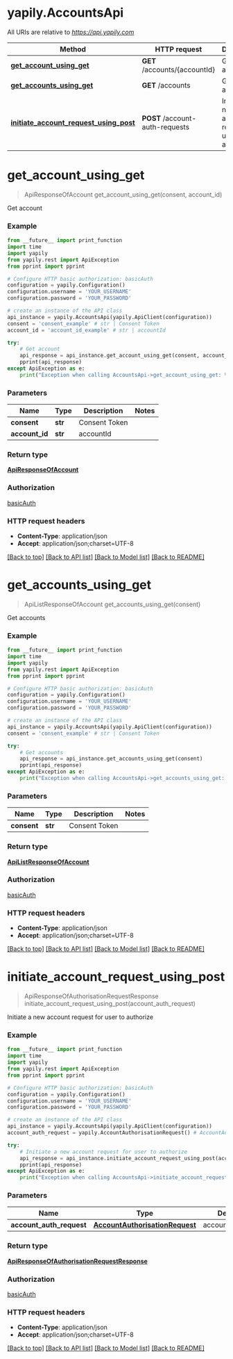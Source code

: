 # yapily.AccountsApi

All URIs are relative to *https://api.yapily.com*

Method | HTTP request | Description
------------- | ------------- | -------------
[**get_account_using_get**](AccountsApi.md#get_account_using_get) | **GET** /accounts/{accountId} | Get account
[**get_accounts_using_get**](AccountsApi.md#get_accounts_using_get) | **GET** /accounts | Get accounts
[**initiate_account_request_using_post**](AccountsApi.md#initiate_account_request_using_post) | **POST** /account-auth-requests | Initiate a new account request for user to authorize


# **get_account_using_get**
> ApiResponseOfAccount get_account_using_get(consent, account_id)

Get account

### Example
```python
from __future__ import print_function
import time
import yapily
from yapily.rest import ApiException
from pprint import pprint

# Configure HTTP basic authorization: basicAuth
configuration = yapily.Configuration()
configuration.username = 'YOUR_USERNAME'
configuration.password = 'YOUR_PASSWORD'

# create an instance of the API class
api_instance = yapily.AccountsApi(yapily.ApiClient(configuration))
consent = 'consent_example' # str | Consent Token
account_id = 'account_id_example' # str | accountId

try:
    # Get account
    api_response = api_instance.get_account_using_get(consent, account_id)
    pprint(api_response)
except ApiException as e:
    print("Exception when calling AccountsApi->get_account_using_get: %s\n" % e)
```

### Parameters

Name | Type | Description  | Notes
------------- | ------------- | ------------- | -------------
 **consent** | **str**| Consent Token | 
 **account_id** | **str**| accountId | 

### Return type

[**ApiResponseOfAccount**](ApiResponseOfAccount.md)

### Authorization

[basicAuth](../README.md#basicAuth)

### HTTP request headers

 - **Content-Type**: application/json
 - **Accept**: application/json;charset=UTF-8

[[Back to top]](#) [[Back to API list]](../README.md#documentation-for-api-endpoints) [[Back to Model list]](../README.md#documentation-for-models) [[Back to README]](../README.md)

# **get_accounts_using_get**
> ApiListResponseOfAccount get_accounts_using_get(consent)

Get accounts

### Example
```python
from __future__ import print_function
import time
import yapily
from yapily.rest import ApiException
from pprint import pprint

# Configure HTTP basic authorization: basicAuth
configuration = yapily.Configuration()
configuration.username = 'YOUR_USERNAME'
configuration.password = 'YOUR_PASSWORD'

# create an instance of the API class
api_instance = yapily.AccountsApi(yapily.ApiClient(configuration))
consent = 'consent_example' # str | Consent Token

try:
    # Get accounts
    api_response = api_instance.get_accounts_using_get(consent)
    pprint(api_response)
except ApiException as e:
    print("Exception when calling AccountsApi->get_accounts_using_get: %s\n" % e)
```

### Parameters

Name | Type | Description  | Notes
------------- | ------------- | ------------- | -------------
 **consent** | **str**| Consent Token | 

### Return type

[**ApiListResponseOfAccount**](ApiListResponseOfAccount.md)

### Authorization

[basicAuth](../README.md#basicAuth)

### HTTP request headers

 - **Content-Type**: application/json
 - **Accept**: application/json;charset=UTF-8

[[Back to top]](#) [[Back to API list]](../README.md#documentation-for-api-endpoints) [[Back to Model list]](../README.md#documentation-for-models) [[Back to README]](../README.md)

# **initiate_account_request_using_post**
> ApiResponseOfAuthorisationRequestResponse initiate_account_request_using_post(account_auth_request)

Initiate a new account request for user to authorize

### Example
```python
from __future__ import print_function
import time
import yapily
from yapily.rest import ApiException
from pprint import pprint

# Configure HTTP basic authorization: basicAuth
configuration = yapily.Configuration()
configuration.username = 'YOUR_USERNAME'
configuration.password = 'YOUR_PASSWORD'

# create an instance of the API class
api_instance = yapily.AccountsApi(yapily.ApiClient(configuration))
account_auth_request = yapily.AccountAuthorisationRequest() # AccountAuthorisationRequest | accountAuthRequest

try:
    # Initiate a new account request for user to authorize
    api_response = api_instance.initiate_account_request_using_post(account_auth_request)
    pprint(api_response)
except ApiException as e:
    print("Exception when calling AccountsApi->initiate_account_request_using_post: %s\n" % e)
```

### Parameters

Name | Type | Description  | Notes
------------- | ------------- | ------------- | -------------
 **account_auth_request** | [**AccountAuthorisationRequest**](AccountAuthorisationRequest.md)| accountAuthRequest | 

### Return type

[**ApiResponseOfAuthorisationRequestResponse**](ApiResponseOfAuthorisationRequestResponse.md)

### Authorization

[basicAuth](../README.md#basicAuth)

### HTTP request headers

 - **Content-Type**: application/json
 - **Accept**: application/json;charset=UTF-8

[[Back to top]](#) [[Back to API list]](../README.md#documentation-for-api-endpoints) [[Back to Model list]](../README.md#documentation-for-models) [[Back to README]](../README.md)

